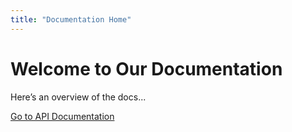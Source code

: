 ```yaml
---
title: "Documentation Home"
---
```


# Welcome to Our Documentation

Here’s an overview of the docs...

[Go to API Documentation](/api/)
